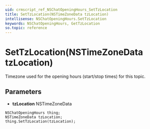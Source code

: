 ```yaml
---
uid: crmscript_ref_NSChatOpeningHours_SetTzLocation
title: SetTzLocation(NSTimeZoneData tzLocation)
intellisense: NSChatOpeningHours.SetTzLocation
keywords: NSChatOpeningHours, GetTzLocation
so.topic: reference
---
```


# SetTzLocation(NSTimeZoneData tzLocation)

Timezone used for the opening hours (start/stop times) for this topic.

## Parameters

* **tzLocation** NSTimeZoneData

```crmscript
NSChatOpeningHours thing;
NSTimeZoneData tzLocation;
thing.SetTzLocation(tzLocation);
```

